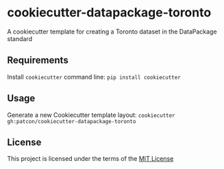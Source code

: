 cookiecutter-datapackage-toronto
================================

A cookiecutter template for creating a Toronto dataset in the DataPackage standard

Requirements
------------
Install `cookiecutter` command line: `pip install cookiecutter`

Usage
-----
Generate a new Cookiecutter template layout: `cookiecutter gh:patcon/cookiecutter-datapackage-toronto`

License
-------
This project is licensed under the terms of the [MIT License](/LICENSE)
